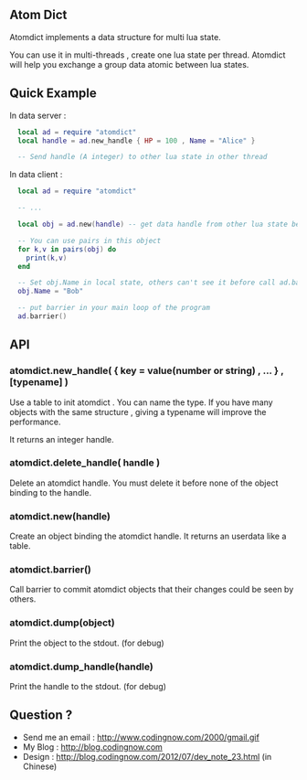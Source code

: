 ## Atom Dict

Atomdict implements a data structure for multi lua state.

You can use it in multi-threads , create one lua state per thread. Atomdict will help you exchange a group data atomic between lua states.

## Quick Example

In data server :

```Lua
  local ad = require "atomdict"
  local handle = ad.new_handle { HP = 100 , Name = "Alice" }

  -- Send handle (A integer) to other lua state in other thread
```

In data client :

```Lua
  local ad = require "atomdict"

  -- ...

  local obj = ad.new(handle) -- get data handle from other lua state before.

  -- You can use pairs in this object
  for k,v in pairs(obj) do
    print(k,v)
  end

  -- Set obj.Name in local state, others can't see it before call ad.barrier()
  obj.Name = "Bob"

  -- put barrier in your main loop of the program
  ad.barrier()
```

## API

### atomdict.new_handle( { key = value(number or string) , ... } , [typename] )

  Use a table to init atomdict . You can name the type.
  If you have many objects with the same structure , giving a typename will improve the performance.

  It returns an integer handle.

### atomdict.delete_handle( handle )

  Delete an atomdict handle. You must delete it before none of the object binding to the handle.

### atomdict.new(handle)

  Create an object binding the atomdict handle.
  It returns an userdata like a table.

### atomdict.barrier()

  Call barrier to commit atomdict objects that their changes could be seen by others.

### atomdict.dump(object)

  Print the object to the stdout. (for debug)

### atomdict.dump_handle(handle) 
  Print the handle to the stdout. (for debug)

## Question ?

* Send me an email : http://www.codingnow.com/2000/gmail.gif
* My Blog : http://blog.codingnow.com
* Design : http://blog.codingnow.com/2012/07/dev_note_23.html (in Chinese)